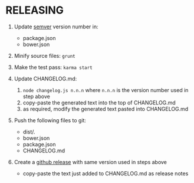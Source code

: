 RELEASING
============

1. Update [semver](http://semver.org/) version number in:
    - package.json
    - bower.json

2. Minify source files: `grunt`

3. Make the test pass: `karma start`

4. Update CHANGELOG.md: 
    1. `node changelog.js n.n.n` where `n.n.n` is the version number used in step above
    2. copy-paste the generated text into the top of CHANGELOG.md
    3. as required, modify the generated text pasted into CHANGELOG.md

5. Push the following files to git:
    - dist/*.*
    - bower.json 
    - package.json
    - CHANGELOG.md

6. Create a [github release](https://help.github.com/articles/creating-releases/) with same version used in steps above
    - copy-paste the text just added to CHANGELOG.md as release notes
